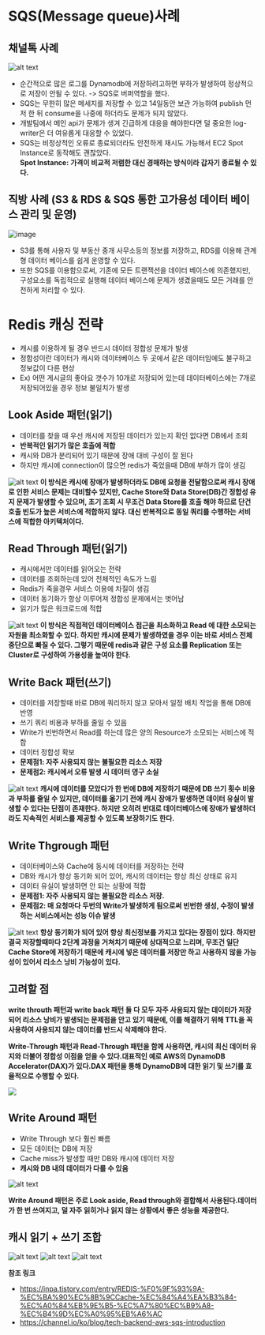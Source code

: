 # SQS(Message queue)사례
## 채널톡 사례
![alt text](image.png)
- 순간적으로 많은 로그를 Dynamodb에 저장하려고하면 부하가 발생하여 정상적으로 저장이 안될 수 있다. -> SQS로 버퍼역할을 했다. 
- SQS는 무한히 많은 메세지를 저장할 수 있고 14일동안 보관 가능하여 publish 먼저 한 뒤 consume을 나중에 하더라도 문제가 되지 않았다.
- 개발팀에서 메인 api가 문제가 생겨 긴급하게 대응을 해야한다면 덜 중요한 log-writer은 더 여유롭게 대응할 수 있었다.
- SQS는 비정상적인 오류로 종료되더라도 안전하게 재시도 가능해서 EC2 Spot Instance로 동작해도 괜찮았다. 
<br >**Spot Instance: 가격이 비교적 저렴한 대신 경매하는 방식이라 갑자기 종료될 수 있다.**
## 직방 사례 (S3 & RDS & SQS 통한 고가용성 데이터 베이스 관리 및 운영)
![image](https://github.com/user-attachments/assets/aba89121-6ab9-4639-a0ac-38c8263d0dcb)
- S3를 통해 사용자 및 부동산 중개 사무소등의 정보를 저장하고, RDS를 이용해 관계형 데이터 베이스를 쉽게 운영할 수 있다.
- 또한 SQS를 이용함으로써, 기존에 모든 트랜잭션을 데이터 베이스에 의존했지만, 구성요소를 독립적으로 실행해 데이터 베이스에 문제가 생겼을때도 모든 거래를 안전하게 처리할 수 있다.

# Redis 캐싱 전략
- 캐시를 이용하게 될 경우 반드시 데이터 정합성 문제가 발생
- 정합성이란 데이터가 캐시와 데이터베이스 두 곳에서 같은 데이터임에도 불구하고 정보값이 다른 현상
- Ex) 어떤 게시글의 좋아요 갯수가 10개로 저장되어 있는데 데이터베이스에는 7개로 저장되어있을 경우 정보 불일치가 발생
## Look Aside 패턴(읽기)
- 데이터를 찾을 때 우선 캐시에 저장된 데이터가 있는지 확인 없다면 DB에서 조회
- **반복적인 읽기가 많은 호출에 적합**
- 캐시와 DB가 분리되어 있기 때문에 장애 대비 구성이 잘 된다
- 하지만 캐시에 connection이 많으면 redis가 죽었을때 DB에 부하가 많이 생김

![alt text](image-1.png)
**이 방식은 캐시에 장애가 발생하더라도 DB에 요청을 전달함으로써 캐시 장애로 인한 서비스 문제는 대비할수 있지만, Cache Store와 Data Store(DB)간 정합성 유지 문제가 발생할 수 있으며, 초기 조회 시 무조건 Data Store를 호출 해야 하므로 단건 호출 빈도가 높은 서비스에 적합하지 않다. 대신 반복적으로 동일 쿼리를 수행하는 서비스에 적합한 아키텍처이다.**

## Read Through 패턴(읽기)
- 캐시에서만 데이터를 읽어오는 전략
- 데이터를 조회하는데 있어 전체적인 속도가 느림
- Redis가 죽을경우 서비스 이용에 차질이 생김
- 데이터 동기화가 항상 이루어져 정합성 문제에서는 벗어남
- 읽기가 많은 워크로드에 적합

![alt text](image-2.png)
**이 방식은 직접적인 데이터베이스 접근을 최소화하고 Read 에 대한 소모되는 자원을 최소화할 수 있다.
하지만 캐시에 문제가 발생하였을 경우 이는 바로 서비스 전체 중단으로 빠질 수 있다. 그렇기 때문에 redis과 같은 구성 요소를 Replication 또는 Cluster로 구성하여 가용성을 높여야 한다.**

## Write Back 패턴(쓰기)
- 데이터를 저장할때 바로 DB에 쿼리하지 않고 모아서 일정 배치 작업을 통해 DB에 반영
- 쓰기 쿼리 비용과 부하를 줄일 수 있음
- Write가 빈번하면서 Read를 하는데 많은 양의 Resource가 소모되는 서비스에 적합
- 데이터 정합성 확보
- **문제점1: 자주 사용되지 않는 불필요한 리소스 저장**
- **문제점2: 캐시에서 오류 발생 시 데이터 영구 소실**

![alt text](image-3.png)
**캐시에 데이터를 모았다가 한 번에 DB에 저장하기 때문에 DB 쓰기 횟수 비용과 부하를 줄일 수 있지만, 데이터를 옮기기 전에 캐시 장애가 발생하면 데이터 유실이 발생할 수 있다는 단점이 존재한다. 하지만 오히려 반대로 데이터베이스에 장애가 발생하더라도 지속적인 서비스를 제공할 수 있도록 보장하기도 한다.**

## Write Thgrough 패턴
- 데이터베이스와 Cache에 동시에 데이터를 저장하는 전략
- DB와 캐시가 항상 동기화 되어 있어, 캐시의 데이터는 항상 최신 상태로 유지
- 데이터 유실이 발생하면 안 되는 상황에 적합
- **문제점1: 자주 사용되지 않는 불필요한 리소스 저장.**
- **문제점2: 매 요청마다 두번의 Write가 발생하게 됨으로써 빈번한 생성, 수정이 발생하는 서비스에서는 성능 이슈 발생**

![alt text](image-4.png)
**항상 동기화가 되어 있어 항상 최신정보를 가지고 있다는 장점이 있다.
하지만 결국 저장할때마다 2단계 과정을 거쳐치기 때문에 상대적으로 느리며, 무조건 일단 Cache Store에 저장하기 때문에 캐시에 넣은 데이터를 저장만 하고 사용하지 않을 가능성이 있어서 리소스 낭비 가능성이 있다.**

## 고려할 점
**write throuth 패턴과 write back 패턴 둘 다 모두 자주 사용되지 않는 데이터가 저장되어 리소스 낭비가 발생되는 문제점을 안고 있기 때문에, 이를 해결하기 위해 TTL을 꼭 사용하여 사용되지 않는 데이터를 반드시 삭제해야 한다.**

**Write-Through 패턴과 Read-Through 패턴을 함께 사용하면, 캐시의 최신 데이터 유지와 더불어 정합성 이점을 얻을 수 있다.대표적인 예로 AWS의 DynamoDB Accelerator(DAX)가 있다.DAX 패턴을 통해 DynamoDB에 대한 읽기 및 쓰기를 효율적으로 수행할 수 있다.**

![](image-5.png)

## Write Around 패턴
- Write Through 보다 훨씬 빠름
- 모든 데이터는 DB에 저장
- Cache miss가 발생할 때만 DB와 캐시에 데이터 저장
- **캐시와 DB 내의 데이터가 다를 수 있음**

![alt text](image-6.png)

**Write Around 패턴은 주로 Look aside, Read through와 결합해서 사용된다.데이터가 한 번 쓰여지고, 덜 자주 읽히거나 읽지 않는 상황에서 좋은 성능을 제공한다.**

## 캐시 읽기 + 쓰기 조합
![alt text](image-7.png)
![alt text](image-8.png)
![alt text](image-9.png)



**참조 링크**
- https://inpa.tistory.com/entry/REDIS-%F0%9F%93%9A-%EC%BA%90%EC%8B%9CCache-%EC%84%A4%EA%B3%84-%EC%A0%84%EB%9E%B5-%EC%A7%80%EC%B9%A8-%EC%B4%9D%EC%A0%95%EB%A6%AC
- https://channel.io/ko/blog/tech-backend-aws-sqs-introduction